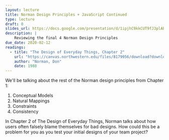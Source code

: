 ```yaml
---
layout: lecture
title: Norman Design Principles + JavaScript Continued
type: lecture
draft: 0
slides_url: https://docs.google.com/presentation/d/1ipjhC9kkCUT9fJ3plAbHuHqe18GT7sbQoLbeCjeCAqI/edit?usp=sharing
description: |
    Reviewing the final 4 Norman Design Principles
due_date: 2020-02-12
readings:
  - title: "The Design of Everyday Things, Chapter 2"
    url: "https://canvas.northwestern.edu/files/8179956/download?download_frd=1"
    author: "Norman, Don" 
    date: 1988
---
```


We'll be talking about the rest of the Norman design principles from Chapter 1:
1. Conceptual Models
2. Natural Mappings
3. Constraints
4. Consistency

In Chapter 2 of The Design of Everyday Things, Norman talks about how users often falsely blame themselves for bad designs. How could this be a problem for you as you test your initial designs of your team project?